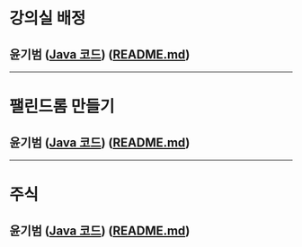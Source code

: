# 강의실 배정

## 윤기범 ([Java 코드](백준_강의실배정_윤기범.java)) ([README.md](src/강의실배정_윤기범.md))

<hr>

# 팰린드롬 만들기

## 윤기범 ([Java 코드](백준_팰린드롬만들기_윤기범.java)) ([README.md](src/팰린드롬만들기_윤기범.md))

<hr>

# 주식

## 윤기범 ([Java 코드](백준_주식_윤기범.java)) ([README.md](src/_윤기범.md))

